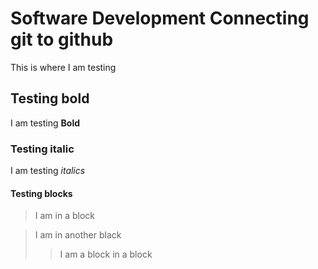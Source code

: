 # Software Development Connecting git to github
This is where I am testing 
## Testing bold
I am testing **Bold**
### Testing italic
I am testing *italics*
#### Testing blocks
> I am in a block

> I am in another black 
>   > I am a block in a block
